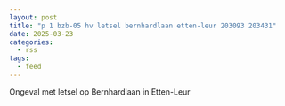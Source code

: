 ```yaml
---
layout: post
title: "p 1 bzb-05 hv letsel bernhardlaan etten-leur 203093 203431"
date: 2025-03-23
categories: 
  - rss
tags: 
  - feed
---
```


Ongeval met letsel op Bernhardlaan in Etten-Leur
